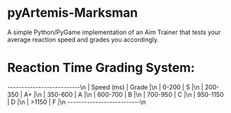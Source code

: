 # pyArtemis-Marksman
A simple Python/PyGame implementation of an Aim Trainer that tests your average reaction speed and grades you accordingly.

# Reaction Time Grading System:
--------------------------\n
|  Speed (ms)  |  Grade  |\n
|    0-200     |    S    |\n
|   200-350    |    A+   |\n
|   350-600    |    A    |\n
|   600-700    |    B    |\n
|   700-950    |    C    |\n
|   950-1150   |    D    |\n
|   >1150      |    F    |\n
--------------------------\n

